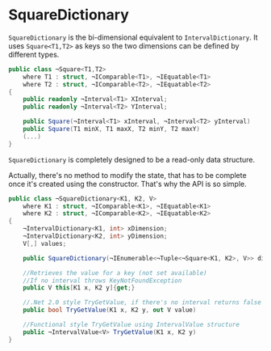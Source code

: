 # SquareDictionary
`SquareDictionary` is the bi-dimensional equivalent to `IntervalDictionary`. It uses `Square<T1,T2>` as keys so the two dimensions can be defined by different types. 

```C#
public class ¬Square<T1,T2>
    where T1 : struct, ¬IComparable<T1>, ¬IEquatable<T1>
    where T2 : struct, ¬IComparable<T2>, ¬IEquatable<T2>
{
    public readonly ¬Interval<T1> XInterval;
    public readonly ¬Interval<T2> YInterval;

    public Square(¬Interval<T1> xInterval, ¬Interval<T2> yInterval)
    public Square(T1 minX, T1 maxX, T2 minY, T2 maxY)
    (...)
}
```

`SquareDictionary` is completely designed to be a read-only data structure.

Actually, there's no method to modify the state, that has to be complete once it's created using the constructor. That's why the API is so simple.     

```C#
public class ¬SquareDictionary<K1, K2, V>
    where K1 : struct, ¬IComparable<K1>, ¬IEquatable<K1>
    where K2 : struct, ¬IComparable<K2>, ¬IEquatable<K2>
{
    ¬IntervalDictionary<K1, int> xDimension;
    ¬IntervalDictionary<K2, int> yDimension;
    V[,] values;

    public SquareDictionary(¬IEnumerable<¬Tuple<¬Square<K1, K2>, V>> dictionary)

    //Retrieves the value for a key (not set available)
    //If no interval throws KeyNotFoundException
    public V this[K1 x, K2 y]{get;}

    //.Net 2.0 style TryGetValue, if there's no interval returns false
    public bool TryGetValue(K1 x, K2 y, out V value)

    //Functional style TryGetValue using IntervalValue structure 
    public ¬IntervalValue<V> TryGetValue(K1 x, K2 y)
}
```